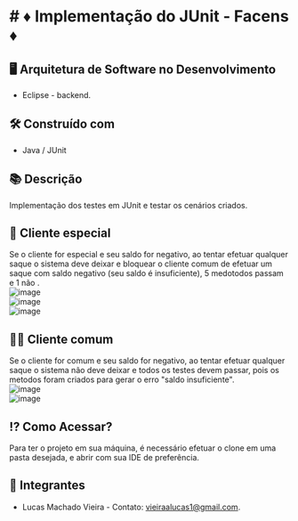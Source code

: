 # # ♦ Implementação do JUnit - Facens ♦

##  :desktop_computer:  Arquitetura de Software no Desenvolvimento

* Eclipse - backend.

## 🛠️ Construído com

*  Java / JUnit

## 📚 Descrição
Implementação dos testes em JUnit e testar os cenários criados.

## 🤵 Cliente especial
Se o cliente for especial e seu saldo for negativo, ao tentar efetuar qualquer saque o sistema deve deixar e bloquear o cliente comum de efetuar um saque com saldo negativo (seu saldo é insuficiente), 5 medotodos passam e 1 não .
<br>
![image](https://user-images.githubusercontent.com/92065269/201438779-5ba99e12-6666-41b0-ac23-fd0e677c1d2c.png)
<br>
![image](https://user-images.githubusercontent.com/92065269/201439001-fdadc8a9-6c3f-4aeb-8d69-d75ff39a8e8d.png)
<br>
![image](https://user-images.githubusercontent.com/92065269/201439518-7ee703ba-ccba-4b85-9415-585c0344c989.png)


## 🙍‍♂️ Cliente comum
Se o cliente for comum e seu saldo for negativo, ao tentar efetuar qualquer saque o sistema não deve deixar e todos os testes devem passar, pois os metodos foram criados para gerar o erro "saldo insuficiente".
<br>
![image](https://user-images.githubusercontent.com/92065269/201439194-80c137c4-2fa1-4a64-abe3-3d1db254dc1e.png)
<br>
![image](https://user-images.githubusercontent.com/92065269/201439098-47ddbc58-a327-403c-b21f-856d839c257c.png)



## ⁉ Como Acessar?
Para ter o projeto em sua máquina, é necessário efetuar o clone em uma pasta desejada, e abrir com sua IDE de preferência.

## 🧑 Integrantes
* Lucas Machado Vieira - Contato: vieiraalucas1@gmail.com.
